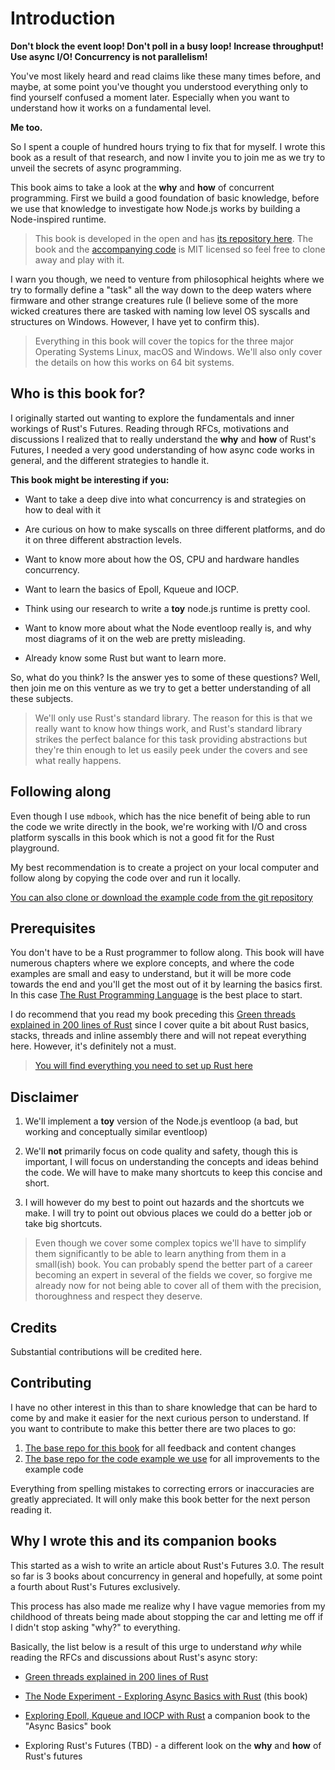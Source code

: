 # Introduction

**Don't block the event loop! Don't poll in a busy loop! Increase throughput! Use async I/O! Concurrency is not parallelism!**

You've most likely heard and read claims like these many times before,
and maybe, at some point you've thought you understood everything
only to find yourself confused a moment later. Especially when you want to
understand how it works on a fundamental level.

**Me too.**

So I spent a couple of hundred hours trying to fix that for myself. I wrote
this book as a result of that research, and now I invite you to join me as we try
to unveil the secrets of async programming.

This book aims to take a look at the **why** and **how** of concurrent programming. First we build
a good foundation of basic knowledge, before we use that knowledge to investigate how Node.js works
by building a Node-inspired runtime.

> This book is developed in the open and has [its repository here](https://github.com/cfsamson/book-exploring-async-basics).
> The book and the [accompanying code](https://github.com/cfsamson/examples-node-eventloop) is MIT licensed so feel free to clone away
> and play with it.

I warn you though, we need to venture from philosophical heights where we try to
formally define a "task" all the way down to the deep waters where firmware and
other strange creatures rule (I believe some of the more wicked creatures there
are tasked with naming low level OS syscalls and structures on Windows. However, I
have yet to confirm this).

> Everything in this book will cover the topics for the three major Operating Systems
> Linux, macOS and Windows. We'll also only cover the details on how this works
> on 64 bit systems.

## Who is this book for?

I originally started out wanting to explore the fundamentals and inner workings
of Rust's Futures. Reading through RFCs, motivations and discussions I realized
that to really understand the **why** and **how** of Rust's Futures, I needed a very good
understanding of how async code works in general, and the different strategies to handle it.

**This book might be interesting if you:**

- Want to take a deep dive into what concurrency is and strategies on how to deal with it

- Are curious on how to make syscalls on three different platforms, and do it on three different abstraction levels.

- Want to know more about how the OS, CPU and hardware handles concurrency.

- Want to learn the basics of Epoll, Kqueue and IOCP.

- Think using our research to write a **toy** node.js runtime is pretty cool.

- Want to know more about what the Node eventloop really is, and why most diagrams of it on the web are pretty misleading.

- Already know some Rust but want to learn more.

So, what do you think? Is the answer yes to some of these questions? Well, then join me on this venture
as we try to get a better understanding of all these subjects.

> We'll only use Rust's standard library. The reason for this is that we really want to know how things
> work, and Rust's standard library strikes the perfect balance for this task providing abstractions
> but they're thin enough to let us easily peek under the covers and see what really happens.

## Following along

Even though I use `mdbook`, which has the nice benefit of being able to run
the code we write directly in the book, we're working with I/O and cross
platform syscalls in this book which is not a good fit for the Rust playground. 

My best recommendation is to create a project on your local
computer and follow along by copying the code over and run it locally.

[You can also clone or download the example code from the git repository](https://github.com/cfsamson/examples-node-eventloop)

## Prerequisites

You don't have to be a Rust programmer to follow along. This book will have numerous chapters where
we explore concepts, and where the code examples are small and easy to understand, but it will
be more code towards the end and you'll get the most out of it by learning the basics first. In this case [The Rust Programming Language](https://doc.rust-lang.org/book/title-page.html) is the best place to start.

I do recommend that you read my book preceding this [Green threads explained in 200 lines of Rust](https://app.gitbook.com/@cfsamson/s/green-threads-explained-in-200-lines-of-rust/)
since I cover quite a bit about Rust basics, stacks, threads and inline assembly there and
will not repeat everything here. However, it's definitely not a must.

> [You will find everything you need to set up Rust here](https://www.rust-lang.org/tools/install)

## Disclaimer

1. We'll implement a **toy** version of the Node.js eventloop (a bad, but working and conceptually similar eventloop)

2. We'll **not** primarily focus on code quality and safety, though this is important,
I will focus on understanding the concepts and ideas behind the code. We will have to make
many shortcuts to keep this concise and short.

3. I will however do my best to point out hazards and the shortcuts we make.
I will try to point out obvious places we could do a better job or take big
shortcuts.

> Even though we
> cover some complex topics we'll have to simplify them significantly to be able
> to learn anything from them in a small(ish) book. You can probably spend the better
> part of a career becoming an expert in several of the fields we cover, so forgive
> me already now for not being able to cover all of them with the precision,
> thoroughness and respect they deserve. 

## Credits

Substantial contributions will be credited here.

## Contributing

I have no other interest in this than to share knowledge that can be hard to
come by and make it easier for the next curious person to understand. If you want to
contribute to make this better there are two places to go:

1. [The base repo for this book](https://github.com/cfsamson/book-exploring-async-basics) for all feedback and content changes
2. [The base repo for the code example we use](https://github.com/cfsamson/examples-node-eventloop) for all improvements to the example code

Everything from spelling mistakes to correcting errors or inaccuracies are greatly appreciated. It will only make this book better for the next person reading it.

## Why I wrote this and its companion books

This started as a wish to write an article about Rust's Futures 3.0. The result so far is
3 books about concurrency in general and hopefully, at some point a fourth about Rust's Futures exclusively.

This process has also made me realize why I have vague memories from my childhood
of threats being made about stopping the car and letting me off if I didn't stop
asking "why?" to everything.

Basically, the list below is a result of this urge to understand _why_ while
reading the RFCs and discussions about Rust's async story: 

- [Green threads explained in 200 lines of Rust](https://app.gitbook.com/@cfsamson/s/green-threads-explained-in-200-lines-of-rust/)

- [The Node Experiment - Exploring Async Basics with Rust](https://cfsamson.github.io/book-exploring-async-basics/) (this book)

- [Exploring Epoll, Kqueue and IOCP with Rust](https://github.com/cfsamson/book-exploring-epoll-kqueue-iocp) a companion book to the "Async Basics" book

- Exploring Rust's Futures (TBD) - a different look on the **why** and **how** of Rust's futures
